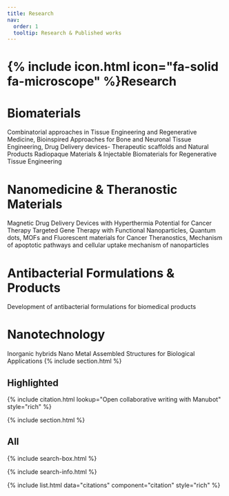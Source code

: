 ```yaml
---
title: Research
nav:
  order: 1
  tooltip: Research & Published works
---
```


# {% include icon.html icon="fa-solid fa-microscope" %}Research

# Biomaterials
Combinatorial approaches in Tissue Engineering and Regenerative Medicine,
Bioinspired Approaches for Bone and Neuronal Tissue Engineering,
Drug Delivery devices- Therapeutic scaffolds and Natural Products
Radiopaque Materials & Injectable Biomaterials for Regenerative Tissue Engineering
# Nanomedicine & Theranostic Materials 
Magnetic Drug Delivery Devices with Hyperthermia Potential for Cancer Therapy
Targeted Gene Therapy with Functional Nanoparticles,
Quantum dots, MOFs and Fluorescent materials for Cancer Theranostics,
Mechanism of apoptotic pathways and cellular uptake mechanism of nanoparticles
# Antibacterial Formulations & Products
Development of antibacterial formulations for biomedical products
# Nanotechnology
Inorganic hybrids
Nano Metal Assembled Structures for Biological Applications
{% include section.html %}

## Highlighted

{% include citation.html lookup="Open collaborative writing with Manubot" style="rich" %}

{% include section.html %}

## All

{% include search-box.html %}

{% include search-info.html %}

{% include list.html data="citations" component="citation" style="rich" %}
